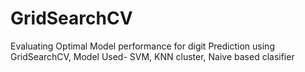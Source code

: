 # GridSearchCV
Evaluating Optimal Model performance for digit Prediction using GridSearchCV, Model Used- SVM, KNN cluster, Naive based clasifier
